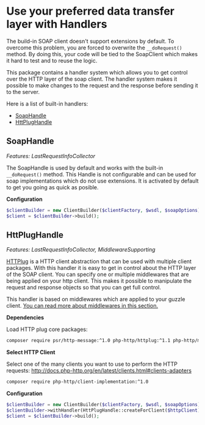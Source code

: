 # Use your preferred data transfer layer with Handlers

The build-in SOAP client doesn't support extensions by default.
To overcome this problem, you are forced to overwrite the `__doRequest()` method.
By doing this, your code will be tied to the SoapClient which makes it hard to test and to reuse the logic.

This package contains a handler system which allows you to get control over the HTTP layer of the soap client.
The handler system makes it possible to make changes to the request and the response before sending it to the server. 

Here is a list of built-in handlers:

- [SoapHandle](#soaphandle)
- [HttPlugHandle](#guzzlehandle)


## SoapHandle

*Features: LastRequestInfoCollector*

The SoapHandle is used by default and works with the built-in `__doRequest()` method.
This Handle is not configurable and can be used for soap implementations which do not use extensions.
It is activated by default to get you going as quick as posible.

**Configuration**
```php
$clientBuilder = new ClientBuilder($clientFactory, $wsdl, $soapOptions);
$client = $clientBuilder->build();
```


## HttPlugHandle

*Features: LastRequestInfoCollector, MiddlewareSupporting*

[HTTPlug](http://httplug.io/) is a HTTP client abstraction that can be used with multiple client packages.
With this handler it is easy to get in control about the HTTP layer of the SOAP client.
You can specify one or multiple middlewares that are being applied on your http client.
This makes it possible to manipulate the request and response objects so that you can get full control.

This handler is based on middlewares which are applied to your guzzle client.
[You can read more about middlewares in this section.](middlewares.md)

**Dependencies**

Load HTTP plug core packages:

```sh
composer require psr/http-message:^1.0 php-http/httplug:^1.1 php-http/message-factory:^1.0 php-http/discovery:^1.3 php-http/message:^1.6 php-http/client-common:^1.6
```

**Select HTTP Client**

Select one of the many clients you want to use to perform the HTTP requests:
http://docs.php-http.org/en/latest/clients.html#clients-adapters

```sh
composer require php-http/client-implementation:^1.0
```

**Configuration**
```php
$clientBuilder = new ClientBuilder($clientFactory, $wsdl, $soapOptions);
$clientBuilder->withHandler(HttPlugHandle::createForClient($httpClient));
$client = $clientBuilder->build();
```
